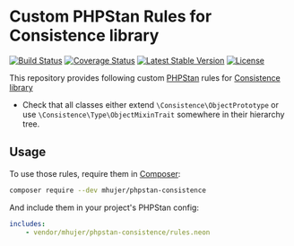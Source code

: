 # Custom PHPStan Rules for Consistence library

[![Build Status](https://travis-ci.org/mhujer/phpstan-consistence.svg)](https://travis-ci.org/mhujer/phpstan-consistence)
[![Coverage Status](https://coveralls.io/repos/github/mhujer/phpstan-consistence/badge.svg)](https://coveralls.io/github/mhujer/phpstan-consistence)
[![Latest Stable Version](https://poser.pugx.org/mhujer/phpstan-consistence/v/stable)](https://packagist.org/packages/mhujer/phpstan-consistence)
[![License](https://poser.pugx.org/mhujer/phpstan-consistence/license)](https://packagist.org/packages/mhujer/phpstan-consistence)

This repository provides following custom [PHPStan](https://github.com/phpstan/phpstan) rules for [Consistence library](https://github.com/consistence/consistence/)

* Check that all classes either extend `\Consistence\ObjectPrototype` or use `\Consistence\Type\ObjectMixinTrait` somewhere in their hierarchy tree.


## Usage

To use those rules, require them in [Composer](https://getcomposer.org/):

```bash
composer require --dev mhujer/phpstan-consistence
```

And include them in your project's PHPStan config:

```yaml
includes:
    - vendor/mhujer/phpstan-consistence/rules.neon
```
